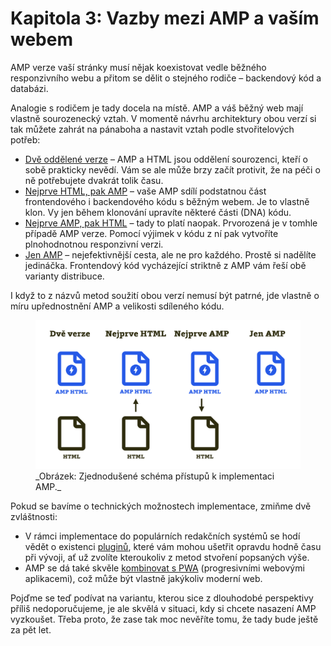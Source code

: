 # Kapitola 3: Vazby mezi AMP a vaším webem

AMP verze vaší stránky musí nějak koexistovat vedle běžného responzivního webu a přitom se dělit o stejného rodiče – backendový kód a databázi.

Analogie s rodičem je tady docela na místě. AMP a váš běžný web mají vlastně sourozenecký vztah. V momentě návrhu architektury obou verzí si tak můžete zahrát na pánaboha a nastavit vztah podle stvořitelových potřeb:

* [Dvě oddělené verze](amp-implementace-extra-verze.md) – AMP a HTML jsou oddělení sourozenci, kteří o sobě prakticky nevědí. Vám se ale může brzy začít protivit, že na péči o ně potřebujete dvakrát tolik času.
* [Nejprve HTML, pak AMP](amp-implementace-vyjimky.md) – vaše AMP sdílí podstatnou část frontendového i backendového kódu s běžným webem. Je to vlastně klon. Vy jen během klonování upravíte některé části (DNA) kódu.
* [Nejprve AMP, pak HTML](amp-implementace-nejprve-amp.md) – tady to platí naopak. Prvorozená je v tomhle případě AMP verze. Pomocí výjimek v kódu z ní pak vytvoříte plnohodnotnou responzivní verzi.
* [Jen AMP](amp-implementace-jen-amp.md) – nejefektivnější cesta, ale ne pro každého. Prostě si nadělíte jedináčka. Frontendový kód vycházející striktně z AMP vám řeší obě varianty distribuce.

I když to z názvů metod soužití obou verzí nemusí být patrné, jde vlastně o míru upřednostnění AMP a velikosti sdíleného kódu.

<figure>
<img src="../dist/images/original/vdamp/vazby.png" alt="">
<figcaption markdown="1">
_Obrázek: Zjednodušené schéma přístupů k implementaci AMP._
</figcaption>
</figure>

Pokud se bavíme o technických možnostech implementace, zmiňme dvě zvláštnosti:

* V rámci implementace do populárních redakčních systémů se hodí vědět o existenci [pluginů](amp-implementace-pluginy.md), které vám mohou ušetřit opravdu hodně času při vývoji, ať už zvolíte kteroukoliv z metod stvoření popsaných výše.
* AMP se dá také skvěle [kombinovat s PWA](amp-pwa.md) (progresivními webovými aplikacemi), což může být vlastně jakýkoliv moderní web.

Pojďme se teď podívat na variantu, kterou sice z dlouhodobé perspektivy příliš nedoporučujeme, je ale skvělá v situaci, kdy si chcete nasazení AMP vyzkoušet. Třeba proto, že zase tak moc nevěříte tomu, že tady bude ještě za pět let.
